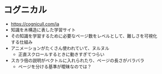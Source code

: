 # コグニカル

- https://cognicull.com/ja
- 知識を木構造に表した学習サイト
- その知識を学習するために必要なページ数をレベルとして、難しさを可視化する仕組み
- アニメーションがたくさん使われていて、ヌルヌル
  - 正直スクロールするときに動きすぎてつらい
- スカラ倍の説明がベクトルに入れられたり、ページの長さがバラバラ
  - ページを分ける基準が曖昧なのでは？
